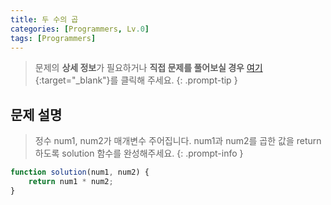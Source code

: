 ```yaml
---
title: 두 수의 곱
categories: [Programmers, Lv.0]
tags: [Programmers]
---
```


> 문제의 **상세 정보**가 필요하거나 **직접 문제를 풀어보실 경우** [여기](https://school.programmers.co.kr/learn/courses/30/lessons/120804){:target="_blank"}를 클릭해 주세요.
{: .prompt-tip }

## 문제 설명

> 정수 num1, num2가 매개변수 주어집니다. num1과 num2를 곱한 값을 return 하도록 solution 함수를 완성해주세요.
{: .prompt-info }

```js
function solution(num1, num2) {
    return num1 * num2;
}
```